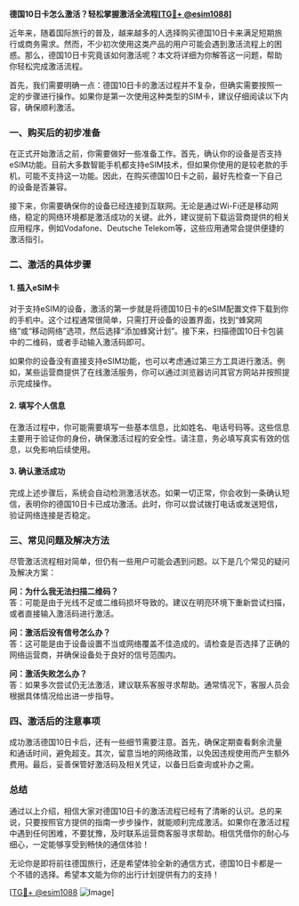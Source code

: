 **德国10日卡怎么激活？轻松掌握激活全流程[[TG💪+ @esim1088](https://t.me/s/esim1088)]**

近年来，随着国际旅行的普及，越来越多的人选择购买德国10日卡来满足短期旅行或商务需求。然而，不少初次使用这类产品的用户可能会遇到激活流程上的困惑。那么，德国10日卡究竟该如何激活呢？本文将详细为你解答这一问题，帮助你轻松完成激活流程。

首先，我们需要明确一点：德国10日卡的激活过程并不复杂，但确实需要按照一定的步骤进行操作。如果你是第一次使用这种类型的SIM卡，建议仔细阅读以下内容，确保顺利激活。

### 一、购买后的初步准备

在正式开始激活之前，你需要做好一些准备工作。首先，确认你的设备是否支持eSIM功能。目前大多数智能手机都支持eSIM技术，但如果你使用的是较老款的手机，可能不支持这一功能。因此，在购买德国10日卡之前，最好先检查一下自己的设备是否兼容。

接下来，你需要确保你的设备已经连接到互联网。无论是通过Wi-Fi还是移动网络，稳定的网络环境都是激活成功的关键。此外，建议提前下载运营商提供的相关应用程序，例如Vodafone、Deutsche Telekom等，这些应用通常会提供便捷的激活指引。

### 二、激活的具体步骤

#### 1. 插入eSIM卡

对于支持eSIM的设备，激活的第一步就是将德国10日卡的eSIM配置文件下载到你的手机中。这个过程通常很简单，只需打开设备的设置界面，找到“蜂窝网络”或“移动网络”选项，然后选择“添加蜂窝计划”。接下来，扫描德国10日卡包装中的二维码，或者手动输入激活码即可。

如果你的设备没有直接支持eSIM功能，也可以考虑通过第三方工具进行激活。例如，某些运营商提供了在线激活服务，你可以通过浏览器访问其官方网站并按照提示完成操作。

#### 2. 填写个人信息

在激活过程中，你可能需要填写一些基本信息，比如姓名、电话号码等。这些信息主要用于验证你的身份，确保激活过程的安全性。请注意，务必填写真实有效的信息，以免影响后续使用。

#### 3. 确认激活成功

完成上述步骤后，系统会自动检测激活状态。如果一切正常，你会收到一条确认短信，表明你的德国10日卡已成功激活。此时，你可以尝试拨打电话或发送短信，验证网络连接是否稳定。

### 三、常见问题及解决方法

尽管激活流程相对简单，但仍有一些用户可能会遇到问题。以下是几个常见的疑问及解决方案：

**问：为什么我无法扫描二维码？**  
答：可能是由于光线不足或二维码损坏导致的。建议在明亮环境下重新尝试扫描，或者直接输入激活码进行激活。

**问：激活后没有信号怎么办？**  
答：这可能是由于设备设置不当或网络覆盖不佳造成的。请检查是否选择了正确的网络运营商，并确保设备处于良好的信号范围内。

**问：激活失败怎么办？**  
答：如果多次尝试仍无法激活，建议联系客服寻求帮助。通常情况下，客服人员会根据具体情况给出进一步指导。

### 四、激活后的注意事项

成功激活德国10日卡后，还有一些细节需要注意。首先，确保定期查看剩余流量和通话时间，避免超支。其次，留意当地的网络政策，以免因违规使用而产生额外费用。最后，妥善保管好激活码及相关凭证，以备日后查询或补办之需。

### 总结

通过以上介绍，相信大家对德国10日卡的激活流程已经有了清晰的认识。总的来说，只要按照官方提供的指南一步步操作，就能顺利完成激活。如果你在激活过程中遇到任何困难，不要犹豫，及时联系运营商客服寻求帮助。相信凭借你的耐心与细心，一定能够享受到畅快的通信体验！

无论你是即将前往德国旅行，还是希望体验全新的通信方式，德国10日卡都是一个不错的选择。希望本文能为你的出行计划提供有力的支持！  

[[TG💪+ @esim1088](https://t.me/s/esim1088) ![Image](https://i.postimg.cc/4NQfJmqS/Snipaste-2025-05-13-00-14-12.png)]